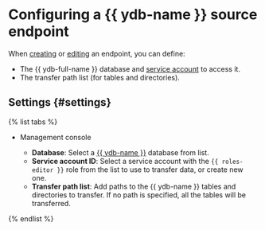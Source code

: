 # Configuring a {{ ydb-name }} source endpoint


When [creating](../index.md#create) or [editing](../index.md#update) an endpoint, you can define:
* The {{ ydb-full-name }} database and [service account](../../../../iam/concepts/users/service-accounts.md) to access it.
* The transfer path list (for tables and directories).

## Settings {#settings}

{% list tabs %}

- Management console
 
  * **Database**: Select a [{{ ydb-name }}](../../../../ydb/) database from list.
  * **Service account ID**: Select a service account with the `{{ roles-editor }}` role from the list to use to transfer data, or create new one.
  * **Transfer path list**: Add paths to the {{ ydb-name }} tables and directories to transfer. If no path is specified, all the tables will be transferred.

{% endlist %}
